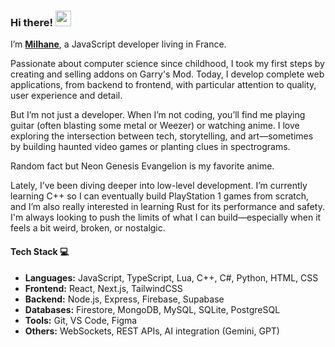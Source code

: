 ### Hi there! <img src="https://emojis.slackmojis.com/emojis/images/1536351075/4594/blob-wave.gif" width="25"/>

I’m [**Milhane**](https://milhanechiheb.com), a JavaScript developer living in France.

Passionate about computer science since childhood, I took my first steps by creating and selling addons on Garry's Mod. 
Today, I develop complete web applications, from backend to frontend, with particular attention to quality, user experience and detail.

But I’m not just a developer. When I’m not coding, you’ll find me playing guitar (often blasting some metal or Weezer) or watching anime.
I love exploring the intersection between tech, storytelling, and art—sometimes by building haunted video games or planting clues in spectrograms.

Random fact but Neon Genesis Evangelion is my favorite anime.

Lately, I’ve been diving deeper into low-level development. I’m currently learning C++ so I can eventually build PlayStation 1 games from scratch, and I’m also really interested in learning Rust for its performance and safety.
I'm always looking to push the limits of what I can build—especially when it feels a bit weird, broken, or nostalgic.

#### Tech Stack 💻
* **Languages:** JavaScript, TypeScript, Lua, C++, C#, Python, HTML, CSS
* **Frontend:** React, Next.js, TailwindCSS
* **Backend:** Node.js, Express, Firebase, Supabase
* **Databases:** Firestore, MongoDB, MySQL, SQLite, PostgreSQL
* **Tools:** Git, VS Code, Figma
* **Others:** WebSockets, REST APIs, AI integration (Gemini, GPT)
